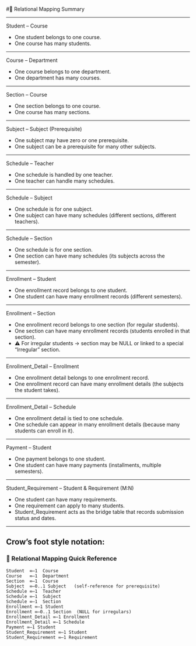 
#📌 Relational Mapping Summary

---

Student – Course

- One student belongs to one course.
- One course has many students.

---

Course – Department

- One course belongs to one department.
- One department has many courses.

---

Section – Course

- One section belongs to one course.
- One course has many sections.

---

Subject – Subject (Prerequisite)

- One subject may have zero or one prerequisite.
- One subject can be a prerequisite for many other subjects.

---

Schedule – Teacher

- One schedule is handled by one teacher.
- One teacher can handle many schedules.

---

Schedule – Subject

- One schedule is for one subject.
- One subject can have many schedules (different sections, different teachers).

---

Schedule – Section

- One schedule is for one section.
- One section can have many schedules (its subjects across the semester).

---

Enrollment – Student

- One enrollment record belongs to one student.
- One student can have many enrollment records (different semesters).

---

Enrollment – Section

- One enrollment record belongs to one section (for regular students).
- One section can have many enrollment records (students enrolled in that section).
- ⚠️ For irregular students → section may be NULL or linked to a special “Irregular” section.

---

Enrollment_Detail – Enrollment

- One enrollment detail belongs to one enrollment record.
- One enrollment record can have many enrollment details (the subjects the student takes).

---

Enrollment_Detail – Schedule

- One enrollment detail is tied to one schedule.
- One schedule can appear in many enrollment details (because many students can enroll in it).

---

Payment – Student

- One payment belongs to one student.
- One student can have many payments (installments, multiple semesters).

---

Student_Requirement – Student & Requirement (M:N)

- One student can have many requirements.
- One requirement can apply to many students.
- Student_Requirement acts as the bridge table that records submission status and dates.

---

## Crow’s foot style notation:

### 📌 Relational Mapping Quick Reference

```
Student  ∞—1  Course
Course   ∞—1  Department
Section  ∞—1  Course
Subject  ∞—0..1 Subject   (self-reference for prerequisite)
Schedule ∞—1  Teacher
Schedule ∞—1  Subject
Schedule ∞—1  Section
Enrollment ∞—1 Student
Enrollment ∞—0..1 Section  (NULL for irregulars)
Enrollment_Detail ∞—1 Enrollment
Enrollment_Detail ∞—1 Schedule
Payment ∞—1 Student
Student_Requirement ∞—1 Student
Student_Requirement ∞—1 Requirement
```
